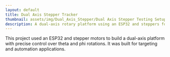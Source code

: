 ```yaml
---
layout: default
title: Dual Axis Stepper Tracker
thumbnail: assets/img/Dual_Axis_Stepper/Dual Axis Stepper Testing Setup.jpg
description: A dual-axis rotary platform using an ESP32 and steppers for 3D tracking and movement
---
```


This project used an ESP32 and stepper motors to build a dual-axis platform with precise control over theta and phi rotations. It was built for targeting and automation applications.
